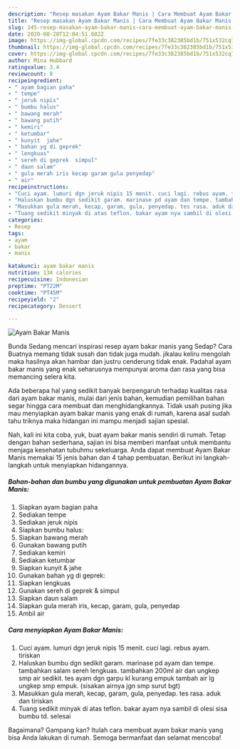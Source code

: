 ```yaml
---
description: "Resep masakan Ayam Bakar Manis | Cara Membuat Ayam Bakar Manis Yang Lezat Sekali"
title: "Resep masakan Ayam Bakar Manis | Cara Membuat Ayam Bakar Manis Yang Lezat Sekali"
slug: 245-resep-masakan-ayam-bakar-manis-cara-membuat-ayam-bakar-manis-yang-lezat-sekali
date: 2020-08-20T12:04:51.682Z
image: https://img-global.cpcdn.com/recipes/7fe33c382385bd1b/751x532cq70/ayam-bakar-manis-foto-resep-utama.jpg
thumbnail: https://img-global.cpcdn.com/recipes/7fe33c382385bd1b/751x532cq70/ayam-bakar-manis-foto-resep-utama.jpg
cover: https://img-global.cpcdn.com/recipes/7fe33c382385bd1b/751x532cq70/ayam-bakar-manis-foto-resep-utama.jpg
author: Mina Hubbard
ratingvalue: 3.4
reviewcount: 8
recipeingredient:
- " ayam bagian paha"
- " tempe"
- " jeruk nipis"
- " bumbu halus"
- " bawang merah"
- " bawang putih"
- " kemiri"
- " ketumbar"
- " kunyit  jahe"
- " bahan yg di geprek"
- " lengkuas"
- " sereh di geprek  simpul"
- " daun salam"
- " gula merah iris kecap garam gula penyedap"
- " air"
recipeinstructions:
- "Cuci ayam. lumuri dgn jeruk nipis 15 menit. cuci lagi. rebus ayam. tiriskan"
- "Haluskan bumbu dgn sedikit garam. marinase pd ayam dan tempe. tambahkan salam sereh lengkuas. tambahkan 200ml air dan ungkep smp air sedikit. tes ayam dgn garpu kl kurang empuk tambah air lg ungkep smp empuk. (sisakan airnya jgn smp surut bgt)"
- "Masukkan gula merah, kecap, garam, gula, penyedap. tes rasa. aduk dan tiriskan"
- "Tuang sedikit minyak di atas teflon. bakar ayam nya sambil di olesi sisa bumbu td. selesai"
categories:
- Resep
tags:
- ayam
- bakar
- manis

katakunci: ayam bakar manis 
nutrition: 134 calories
recipecuisine: Indonesian
preptime: "PT22M"
cooktime: "PT45M"
recipeyield: "2"
recipecategory: Dessert

---
```



![Ayam Bakar Manis](https://img-global.cpcdn.com/recipes/7fe33c382385bd1b/751x532cq70/ayam-bakar-manis-foto-resep-utama.jpg)

Bunda Sedang mencari inspirasi resep ayam bakar manis yang Sedap? Cara Buatnya memang tidak susah dan tidak juga mudah. jikalau keliru mengolah maka hasilnya akan hambar dan justru cenderung tidak enak. Padahal ayam bakar manis yang enak seharusnya mempunyai aroma dan rasa yang bisa memancing selera kita.



Ada beberapa hal yang sedikit banyak berpengaruh terhadap kualitas rasa dari ayam bakar manis, mulai dari jenis bahan, kemudian pemilihan bahan segar hingga cara membuat dan menghidangkannya. Tidak usah pusing jika mau menyiapkan ayam bakar manis yang enak di rumah, karena asal sudah tahu triknya maka hidangan ini mampu menjadi sajian spesial.


Nah, kali ini kita coba, yuk, buat ayam bakar manis sendiri di rumah. Tetap dengan bahan sederhana, sajian ini bisa memberi manfaat untuk membantu menjaga kesehatan tubuhmu sekeluarga. Anda dapat membuat Ayam Bakar Manis memakai 15 jenis bahan dan 4 tahap pembuatan. Berikut ini langkah-langkah untuk menyiapkan hidangannya.

<!--inarticleads1-->

##### Bahan-bahan dan bumbu yang digunakan untuk pembuatan Ayam Bakar Manis:

1. Siapkan  ayam bagian paha
1. Sediakan  tempe
1. Sediakan  jeruk nipis
1. Siapkan  bumbu halus:
1. Siapkan  bawang merah
1. Gunakan  bawang putih
1. Sediakan  kemiri
1. Sediakan  ketumbar
1. Siapkan  kunyit &amp; jahe
1. Gunakan  bahan yg di geprek:
1. Siapkan  lengkuas
1. Gunakan  sereh di geprek &amp; simpul
1. Siapkan  daun salam
1. Siapkan  gula merah iris, kecap, garam, gula, penyedap
1. Ambil  air




<!--inarticleads2-->

##### Cara menyiapkan Ayam Bakar Manis:

1. Cuci ayam. lumuri dgn jeruk nipis 15 menit. cuci lagi. rebus ayam. tiriskan
1. Haluskan bumbu dgn sedikit garam. marinase pd ayam dan tempe. tambahkan salam sereh lengkuas. tambahkan 200ml air dan ungkep smp air sedikit. tes ayam dgn garpu kl kurang empuk tambah air lg ungkep smp empuk. (sisakan airnya jgn smp surut bgt)
1. Masukkan gula merah, kecap, garam, gula, penyedap. tes rasa. aduk dan tiriskan
1. Tuang sedikit minyak di atas teflon. bakar ayam nya sambil di olesi sisa bumbu td. selesai




Bagaimana? Gampang kan? Itulah cara membuat ayam bakar manis yang bisa Anda lakukan di rumah. Semoga bermanfaat dan selamat mencoba!
